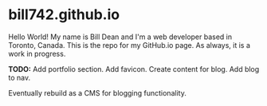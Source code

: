 # bill742.github.io

Hello World! My name is Bill Dean and I'm a web developer based in Toronto, Canada. This is the repo for my GitHub.io page. As always, it is a work in progress.

**TODO:**
Add portfolio section. 
Add favicon.
Create content for blog.
Add blog to nav.

Eventually rebuild as a CMS for blogging functionality.